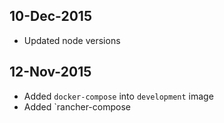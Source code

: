 ## 10-Dec-2015
* Updated node versions

## 12-Nov-2015

* Added `docker-compose` into `development` image
* Added `rancher-compose